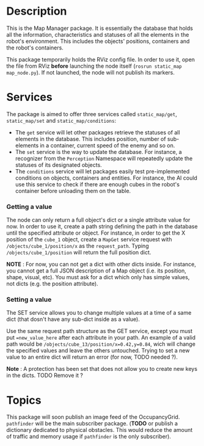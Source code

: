 # Description

This is the Map Manager package. It is essentially the database that holds all the information, characteristics and statuses of all the elements
in the robot's environment. This includes the objects' positions, containers and the robot's containers.

This package temporarily holds the RViz config file. In order to use it, open the file from RViz __before__ launching the node itself
 (`rosrun static_map map_node.py`). If not launched, the node will not publish its markers.

# Services

The package is aimed to offer three services called `static_map/get`, `static_map/set` and `static_map/conditions`:
- The `get` service will let other packages retrieve the statuses of all elements in the database. This includes position, number of sub-elements
in a container, current speed of the enemy and so on.
- The `set` service is the way to update the database. For instance, a recognizer from the `Perception` Namespace will repeatedly
update the statuses of its designated objects.
- The `conditions` service will let packages easily test pre-implemented conditions on objects, containers and entities. For instance, the AI could
use this service to check if there are enough cubes in the robot's container before unloading them on the table.

### Getting a value

The node can only return a full object's dict or a single attribute value for now. In order to use it, create a path string defining the path in the database
until the specified attribute or object. For instance, in order to get the X position of the `cube_1` object, create a `MapGet` service request with 
`/objects/cube_1/position/x` as the `request_path`. Typing `/objects/cube_1/position` will return the full position dict.

__NOTE__ : For now, you can not get a dict with other dicts inside. For instance, you cannot get a full JSON description of a Map object (i.e. its position, 
shape, visual, etc). You must ask for a dict which only has simple values, not dicts (e.g. the position attribute).

### Setting a value

The SET service allows you to change multiple values at a time of a same dict (that dosn't have any sub-dict inside as a value).

Use the same request path structure as the GET service, except you must put `=new_value_here` after each attribute in your path. An example of a valid path would be `/objects/cube_13/position/x=0.42,y=0.84`, wich will change the specified values and leave the others untouched. Trying to set a new value to an entire dict will return an error (for now, TODO needed ?).

__Note__ : A protection has been set that does not allow you to create new keys in the dicts. TODO Remove it ? 

# Topics

This package will soon publish an image feed of the OccupancyGrid. `pathfinder` will be the main subscriber package. (__TODO__ or publish
a dictionary dedicated to physical obstacles. This would reduce the amount of traffic and memory usage if `pathfinder` is the only
subscriber).
